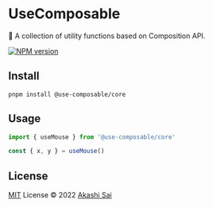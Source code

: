 # UseComposable

🔧 A collection of utility functions based on Composition API.

[![NPM version](https://img.shields.io/npm/v/@use-composable/core?color=a1b858&label=)](https://www.npmjs.com/package/@use-composable/core)

## Install

```shell
pnpm install @use-composable/core
```

## Usage

```ts
import { useMouse } from '@use-composable/core'

const { x, y } = useMouse()
```

## License

[MIT]() License © 2022 [Akashi Sai](https://github.com/akashigakki)
